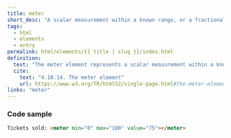 ```yaml
---
title: meter
short_desc: "A scalar measurement within a known range, or a fractional value."
tags:
  - html
  - elements
  - entry
permalink: html/elements/{{ title | slug }}/index.html
definition:
  text: "The meter element represents a scalar measurement within a known range, or a fractional value; for example disk usage, the relevance of a query result, or the fraction of a voting population to have selected a particular candidate."
  cite:
    text: "4.10.14. The meter element"
    url: https://www.w3.org/TR/html52/single-page.html#the-meter-element
links: "meter"
---
```


<h3><span>Code sample</span></h3>

```html
Tickets sold: <meter min="0" max="100" value="75"></meter>
```
